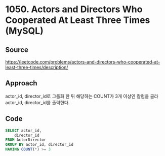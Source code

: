 # 1050. Actors and Directors Who Cooperated At Least Three Times (MySQL)

## Source

https://leetcode.com/problems/actors-and-directors-who-cooperated-at-least-three-times/description/

## Approach

actor_id, director_id로 그룹화 한 뒤 해당하는 COUNT가 3개 이상인 칼럼을 골라 actor_id, director_id를 출력한다.

## Code

```sql
SELECT actor_id,
    director_id
FROM ActorDirector
GROUP BY actor_id, director_id
HAVING COUNT(*) >= 3
```
